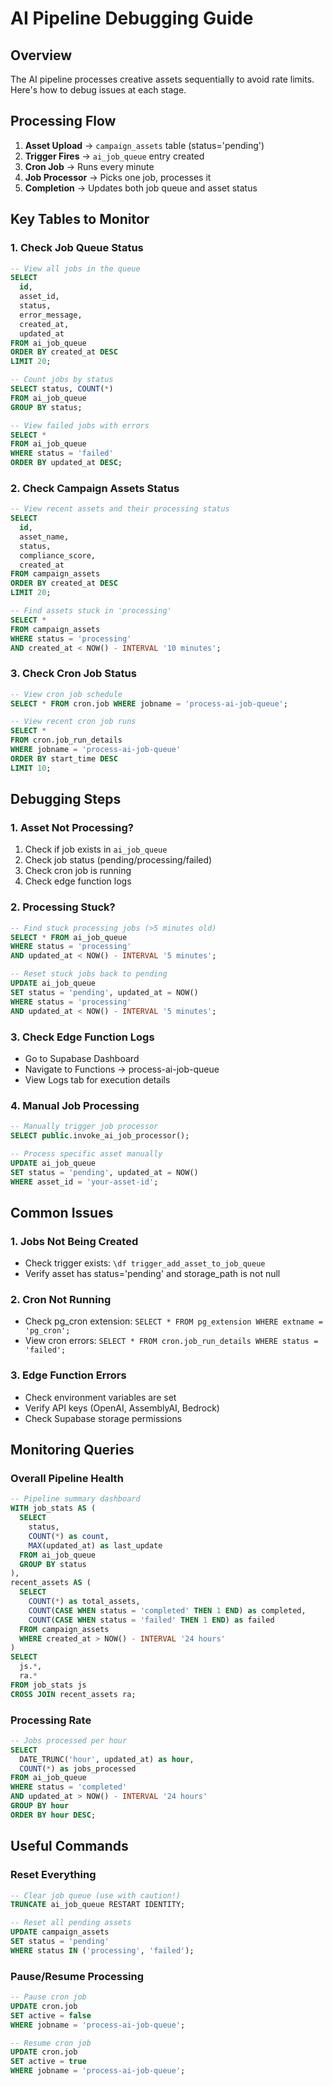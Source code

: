 # AI Pipeline Debugging Guide

## Overview
The AI pipeline processes creative assets sequentially to avoid rate limits. Here's how to debug issues at each stage.

## Processing Flow

1. **Asset Upload** → `campaign_assets` table (status='pending')
2. **Trigger Fires** → `ai_job_queue` entry created 
3. **Cron Job** → Runs every minute
4. **Job Processor** → Picks one job, processes it
5. **Completion** → Updates both job queue and asset status

## Key Tables to Monitor

### 1. Check Job Queue Status
```sql
-- View all jobs in the queue
SELECT 
  id,
  asset_id,
  status,
  error_message,
  created_at,
  updated_at
FROM ai_job_queue
ORDER BY created_at DESC
LIMIT 20;

-- Count jobs by status
SELECT status, COUNT(*) 
FROM ai_job_queue 
GROUP BY status;

-- View failed jobs with errors
SELECT * 
FROM ai_job_queue 
WHERE status = 'failed'
ORDER BY updated_at DESC;
```

### 2. Check Campaign Assets Status
```sql
-- View recent assets and their processing status
SELECT 
  id,
  asset_name,
  status,
  compliance_score,
  created_at
FROM campaign_assets
ORDER BY created_at DESC
LIMIT 20;

-- Find assets stuck in 'processing'
SELECT * 
FROM campaign_assets 
WHERE status = 'processing'
AND created_at < NOW() - INTERVAL '10 minutes';
```

### 3. Check Cron Job Status
```sql
-- View cron job schedule
SELECT * FROM cron.job WHERE jobname = 'process-ai-job-queue';

-- View recent cron job runs
SELECT * 
FROM cron.job_run_details 
WHERE jobname = 'process-ai-job-queue'
ORDER BY start_time DESC
LIMIT 10;
```

## Debugging Steps

### 1. Asset Not Processing?
1. Check if job exists in `ai_job_queue`
2. Check job status (pending/processing/failed)
3. Check cron job is running
4. Check edge function logs

### 2. Processing Stuck?
```sql
-- Find stuck processing jobs (>5 minutes old)
SELECT * FROM ai_job_queue 
WHERE status = 'processing' 
AND updated_at < NOW() - INTERVAL '5 minutes';

-- Reset stuck jobs back to pending
UPDATE ai_job_queue 
SET status = 'pending', updated_at = NOW()
WHERE status = 'processing' 
AND updated_at < NOW() - INTERVAL '5 minutes';
```

### 3. Check Edge Function Logs
- Go to Supabase Dashboard
- Navigate to Functions → process-ai-job-queue
- View Logs tab for execution details

### 4. Manual Job Processing
```sql
-- Manually trigger job processor
SELECT public.invoke_ai_job_processor();

-- Process specific asset manually
UPDATE ai_job_queue 
SET status = 'pending', updated_at = NOW()
WHERE asset_id = 'your-asset-id';
```

## Common Issues

### 1. Jobs Not Being Created
- Check trigger exists: `\df trigger_add_asset_to_job_queue`
- Verify asset has status='pending' and storage_path is not null

### 2. Cron Not Running
- Check pg_cron extension: `SELECT * FROM pg_extension WHERE extname = 'pg_cron';`
- View cron errors: `SELECT * FROM cron.job_run_details WHERE status = 'failed';`

### 3. Edge Function Errors
- Check environment variables are set
- Verify API keys (OpenAI, AssemblyAI, Bedrock)
- Check Supabase storage permissions

## Monitoring Queries

### Overall Pipeline Health
```sql
-- Pipeline summary dashboard
WITH job_stats AS (
  SELECT 
    status,
    COUNT(*) as count,
    MAX(updated_at) as last_update
  FROM ai_job_queue
  GROUP BY status
),
recent_assets AS (
  SELECT 
    COUNT(*) as total_assets,
    COUNT(CASE WHEN status = 'completed' THEN 1 END) as completed,
    COUNT(CASE WHEN status = 'failed' THEN 1 END) as failed
  FROM campaign_assets
  WHERE created_at > NOW() - INTERVAL '24 hours'
)
SELECT 
  js.*,
  ra.*
FROM job_stats js
CROSS JOIN recent_assets ra;
```

### Processing Rate
```sql
-- Jobs processed per hour
SELECT 
  DATE_TRUNC('hour', updated_at) as hour,
  COUNT(*) as jobs_processed
FROM ai_job_queue
WHERE status = 'completed'
AND updated_at > NOW() - INTERVAL '24 hours'
GROUP BY hour
ORDER BY hour DESC;
```

## Useful Commands

### Reset Everything
```sql
-- Clear job queue (use with caution!)
TRUNCATE ai_job_queue RESTART IDENTITY;

-- Reset all pending assets
UPDATE campaign_assets 
SET status = 'pending' 
WHERE status IN ('processing', 'failed');
```

### Pause/Resume Processing
```sql
-- Pause cron job
UPDATE cron.job 
SET active = false 
WHERE jobname = 'process-ai-job-queue';

-- Resume cron job
UPDATE cron.job 
SET active = true 
WHERE jobname = 'process-ai-job-queue';
```